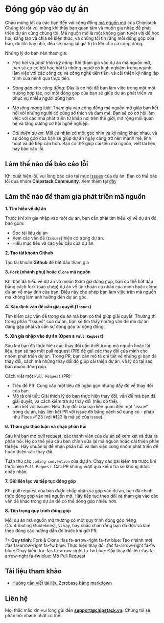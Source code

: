<br>
<br>
<br>

# Đóng góp vào dự án

Chào mừng tất cả các bạn đến với cộng đồng [mã nguồn mở](https://github.com/ChipstackLTD) của Chipstack. Chúng tôi rất vui mừng khi thấy bạn quan tâm và muốn gia nhập để phát triển dự án cùng chúng tôi. Mã nguồn mở là một không gian tuyệt vời để học hỏi, sáng tạo và chia sẻ kiến thức, và chúng tôi tin rằng mỗi đóng góp của bạn, dù lớn hay nhỏ, đều sẽ mang lại giá trị to lớn cho cả cộng đồng.

Những lý do bạn nên tham gia:
- *Học hỏi và phát triển kỹ năng*: Khi tham gia vào dự án mã nguồn mở, bạn sẽ có cơ hội học hỏi từ những người có kinh nghiệm trong ngành, làm việc với các công cụ và công nghệ tiên tiến, và cải thiện kỹ năng lập trình của mình qua thực tiễn.

- *Đóng góp cho cộng đồng*: Đây là cơ hội để bạn làm việc trong một môi trường hợp tác, nơi mỗi đóng góp của bạn sẽ giúp dự án phát triển và phục vụ nhiều người dùng hơn.

- *Mở rộng mạng lưới*: Tham gia vào cộng đồng mã nguồn mở giúp bạn kết nối với những người có cùng sở thích và đam mê. Bạn sẽ có cơ hội làm việc với các nhà phát triển từ khắp nơi trên thế giới, mở rộng mối quan hệ và tăng cường cơ hội nghề nghiệp.

- *Cải thiện dự án*: Mỗi cá nhân có một góc nhìn và kỹ năng khác nhau, và sự đóng góp của bạn sẽ giúp dự án ngày càng trở nên mạnh mẽ, linh hoạt và dễ tiếp cận hơn. Bạn có thể giúp cải tiến mã nguồn, viết tài liệu, hay báo cáo lỗi.

## Làm thế nào để báo cáo lỗi

Khi xuất hiện lỗi, vui lòng báo cáo tại mục [Issues](https://github.com/ChipstackLTD/Zerobase/issues) của dự án. Bạn có thể báo lỗi qua nhóm **Chipstack Community**. Xem thêm tại [đây](vi/introduction/support.md)

## Làm thế nào để tham gia phát triển mã nguồn

**1. Tìm hiểu về dự án**

Trước khi xin gia nhập vào một dự án, bạn cần phải tìm hiểu kỹ về dự án đó, bao gồm:
- Đọc tài liệu dự án
- Xem các vấn đề (`Issues`) hiện có trong dự án.
- Hiểu mục tiêu và các yêu cầu của dự án.

**2. Tạo tài khoản Github**

Tạo tài khoản **Github** để  bắt đầu tham gia

**3. `Fork` (nhánh phụ) hoặc `Clone` mã nguồn**

Khi bạn đã hiểu về dự án và muốn tham gia đóng góp, bạn có thể bắt đầu bằng cách fork (sao chép) dự án về tài khoản cá nhân của mình hoặc clone dự án về máy tính của bạn. Điều này cho phép bạn làm việc trên mã nguồn mà không làm ảnh hưởng đến dự án gốc.

**4. Xác định vấn đề cần giải quyết (`Issues`)**

Tìm kiếm các vấn đề trong dự án mà bạn có thể giúp giải quyết. Thường thì trong phần "Issues" của dự án, bạn sẽ tìm thấy những vấn đề mà dự án đang gặp phải và cần sự đóng góp từ cộng đồng.

**5. Xin gia nhập vào dự án (Open a `Pull Request`)**

Sau khi bạn đã thực hiện các thay đổi cần thiết trong mã nguồn hoặc tài liệu, bạn sẽ tạo một pull request (PR) để gửi các thay đổi của mình cho nhóm phát triển dự án. Trong PR, bạn cần mô tả chi tiết về những gì bạn đã thay đổi, cách mà những thay đổi đó giúp cải thiện dự án, và lý do tại sao bạn muốn đóng góp.

Cách viết một `Pull Request` (PR):

- Tiêu đề PR: Cung cấp một tiêu đề ngắn gọn nhưng đầy đủ về thay đổi của bạn.
- Mô tả chi tiết: Giải thích lý do bạn thực hiện thay đổi, vấn đề mà bạn đã giải quyết, và cách kiểm tra sự thay đổi (nếu có thể).
- Liên kết với Issues: Nếu thay đổi của bạn liên quan đến một "issue" trong dự án, hãy liên kết PR với issue đó bằng cách sử dụng cú - pháp như Fixes #123 (với #123 là mã số của issue).

**6. Tham gia thảo luận và nhận phản hồi**

Sau khi bạn mở pull request, các thành viên của dự án sẽ xem xét và đưa ra phản hồi. Họ có thể yêu cầu bạn chỉnh sửa lại mã nguồn hoặc cải thiện phần tài liệu. Hãy chuẩn bị để nhận phản hồi và làm việc cùng nhóm phát triển để hoàn thiện các thay đổi.

Tuân thủ các `coding convention` của dự án. Chạy các bài kiểm tra trước khi thực hiện `Pull Request`. Các PR không vượt qua kiểm tra sẽ không được chấp nhận.

**7. Giữ liên lạc và tiếp tục đóng góp**

Khi pull request của bạn được chấp nhận và gộp vào dự án, bạn đã chính thức đóng góp vào mã nguồn mở. Hãy tiếp tục theo dõi và tham gia vào các vấn đề khác trong dự án để có thể đóng góp nhiều hơn.

**8. Tôn trọng quy trình đóng góp**

Mỗi dự án mã nguồn mở thường có một quy trình đóng góp riêng (Contributing Guidelines), vì vậy, hãy chắc chắn rằng bạn đã đọc và làm theo đúng các hướng dẫn đó trước khi gửi PR.

?> **Quy trình**: Fork & Clone :fas fa-arrow-right fa-fw blue: Tạo nhánh mới :fas fa-arrow-right fa-fw blue: Thực hiện thay đổi :fas fa-arrow-right fa-fw blue: Chạy kiểm tra :fas fa-arrow-right fa-fw blue: Đẩy thay đổi lên :fas fa-arrow-right fa-fw blue: Mở Pull Request

## Tài liệu tham khảo
- [Hướng dẫn viết tài liệu Zerobase bằng markdown](vi/developer/how-to-docs.md)

## Liên hệ
Mọi thắc mắc xin vui lòng gửi đến **support@chipstack.vn**. Chúng tôi sẽ phản hồi nhanh nhất có thể.